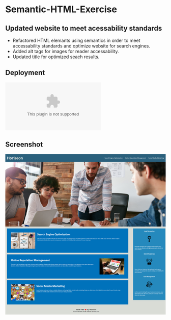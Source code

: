 # Semantic-HTML-Exercise

## Updated website to meet acessability standards

* Refactored HTML elemants using semantics in order to meet accessability standards and optimize website for search engines.
* Added alt tags for images for reader accessability.
* Updated title for optimized seach results.

## Deployment

![Deployment Link](www.githubdeploymentpage.com)

## Screenshot

![App Screenshot](./assets/images/website_screenshot.png)

